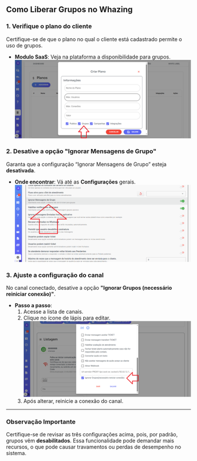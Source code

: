## Como Liberar Grupos no Whazing

### 1. Verifique o plano do cliente
Certifique-se de que o plano no qual o cliente está cadastrado permite o uso de grupos.

- **Modulo SaaS**: Veja na plataforma a disponibilidade para grupos.  
  ![Plano](plano.png)

### 2. Desative a opção "Ignorar Mensagens de Grupo"
Garanta que a configuração “Ignorar Mensagens de Grupo” esteja **desativada**.

- **Onde encontrar**: Vá até as **Configurações** gerais.  
  ![Configurações](configuracoes.png)

### 3. Ajuste a configuração do canal
No canal conectado, desative a opção **"Ignorar Grupos (necessário reiniciar conexão)"**. 

- **Passo a passo**:
  1. Acesse a lista de canais.
  2. Clique no ícone de lápis para editar.  
     ![Canal](canal.png)
  3. Após alterar, reinicie a conexão do canal.

---

### Observação Importante
Certifique-se de revisar as três configurações acima, pois, por padrão, grupos vêm **desabilitados**. Essa funcionalidade pode demandar mais recursos, o que pode causar travamentos ou perdas de desempenho no sistema.
